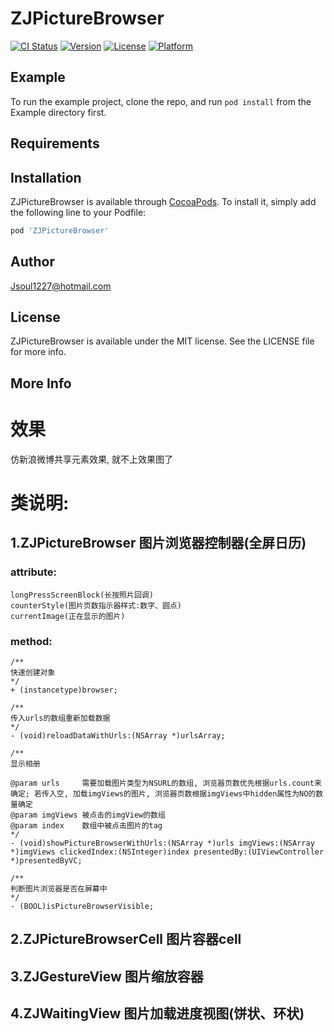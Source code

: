 # ZJPictureBrowser

[![CI Status](http://img.shields.io/travis/281925019@qq.com/ZJPictureBrowser.svg?style=flat)](https://travis-ci.org/281925019@qq.com/ZJPictureBrowser)
[![Version](https://img.shields.io/cocoapods/v/ZJPictureBrowser.svg?style=flat)](http://cocoapods.org/pods/ZJPictureBrowser)
[![License](https://img.shields.io/cocoapods/l/ZJPictureBrowser.svg?style=flat)](http://cocoapods.org/pods/ZJPictureBrowser)
[![Platform](https://img.shields.io/cocoapods/p/ZJPictureBrowser.svg?style=flat)](http://cocoapods.org/pods/ZJPictureBrowser)

## Example

To run the example project, clone the repo, and run `pod install` from the Example directory first.

## Requirements

## Installation

ZJPictureBrowser is available through [CocoaPods](http://cocoapods.org). To install
it, simply add the following line to your Podfile:

```ruby
pod 'ZJPictureBrowser'
```

## Author

Jsoul1227@hotmail.com

## License

ZJPictureBrowser is available under the MIT license. See the LICENSE file for more info.

## More Info
# 效果

仿新浪微博共享元素效果, 就不上效果图了

# 类说明:

##     1.ZJPictureBrowser 图片浏览器控制器(全屏日历)
### attribute:

```
longPressScreenBlock(长按照片回调)
counterStyle(图片页数指示器样式:数字、圆点)
currentImage(正在显示的图片)
```

### method:

```
/**
快速创建对象
*/
+ (instancetype)browser;

/**
传入urls的数组重新加载数据
*/
- (void)reloadDataWithUrls:(NSArray *)urlsArray;

/**
显示相册

@param urls     需要加载图片类型为NSURL的数组, 浏览器页数优先根据urls.count来确定; 若传入空, 加载imgViews的图片, 浏览器页数根据imgViews中hidden属性为NO的数量确定
@param imgViews 被点击的imgView的数组
@param index    数组中被点击图片的tag
*/
- (void)showPictureBrowserWithUrls:(NSArray *)urls imgViews:(NSArray *)imgViews clickedIndex:(NSInteger)index presentedBy:(UIViewController *)presentedByVC;

/**
判断图片浏览器是否在屏幕中
*/
- (BOOL)isPictureBrowserVisible;
```

##     2.ZJPictureBrowserCell 图片容器cell
##     3.ZJGestureView 图片缩放容器
##     4.ZJWaitingView 图片加载进度视图(饼状、环状)



